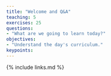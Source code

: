 ```yaml
---
title: "Welcome and Q&A"
teaching: 5
exercises: 25
questions:
- "What are we going to learn today?"
objectives:
- "Understand the day's curriculum."
keypoints:
---
```


{% include links.md %}
